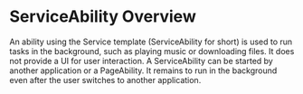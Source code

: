 # ServiceAbility Overview


An ability using the Service template (ServiceAbility for short) is used to run tasks in the background, such as playing music or downloading files. It does not provide a UI for user interaction. A ServiceAbility can be started by another application or a PageAbility. It remains to run in the background even after the user switches to another application.
